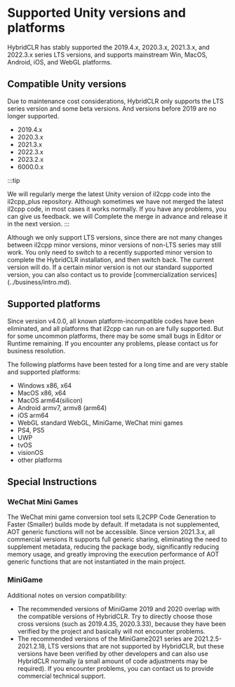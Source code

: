 # Supported Unity versions and platforms

HybridCLR has stably supported the 2019.4.x, 2020.3.x, 2021.3.x, and 2022.3.x series LTS versions, and supports mainstream Win, MacOS, Android, iOS, and WebGL platforms.

## Compatible Unity versions

Due to maintenance cost considerations, HybridCLR only supports the LTS series version and some beta versions. And versions before 2019 are no longer supported.

- 2019.4.x
- 2020.3.x
- 2021.3.x
- 2022.3.x
- 2023.2.x
- 6000.0.x

:::tip

We will regularly merge the latest Unity version of il2cpp code into the il2cpp_plus repository. Although sometimes we have not merged the latest il2cpp code, in most cases it works normally. If you have any problems, you can give us feedback. we will
Complete the merge in advance and release it in the next version.
:::

Although we only support LTS versions, since there are not many changes between il2cpp minor versions, minor versions of non-LTS series may still work. You only need to switch to a recently supported minor version to complete the HybridCLR installation, and then switch back. The current version will do.
If a certain minor version is not our standard supported version, you can also contact us to provide [commercialization services] (../business/intro.md).


## Supported platforms

Since version v4.0.0, all known platform-incompatible codes have been eliminated, and all platforms that il2cpp can run on are fully supported. But for some uncommon platforms, there may be some small bugs in Editor or Runtime remaining.
If you encounter any problems, please contact us for business resolution.

The following platforms have been tested for a long time and are very stable and supported platforms:

- Windows x86, x64
- MacOS x86, x64
- MacOS arm64(silicon)
- Android armv7, armv8 (arm64)
- iOS arm64
- WebGL standard WebGL, MiniGame, WeChat mini games
- PS4, PS5
- UWP
- tvOS
- visionOS
- other platforms

## Special Instructions

### WeChat Mini Games

The WeChat mini game conversion tool sets IL2CPP Code Generation to Faster (Smaller) builds mode by default. If metadata is not supplemented, AOT generic functions will not be accessible. Since version 2021.3.x, all commercial versions
It supports full generic sharing, eliminating the need to supplement metadata, reducing the package body, significantly reducing memory usage, and greatly improving the execution performance of AOT generic functions that are not instantiated in the main project.

### MiniGame

Additional notes on version compatibility:

- The recommended versions of MiniGame 2019 and 2020 overlap with the compatible versions of HybridCLR. Try to directly choose those cross versions (such as 2019.4.35, 2020.3.33), because they have been verified by the project and basically will not encounter problems.
- The recommended versions of the MiniGame2021 series are 2021.2.5-2021.2.18, LTS versions that are not supported by HybridCLR, but these versions have been verified by other developers and can also use HybridCLR normally (a small amount of code adjustments may be required). If you encounter problems, you can contact us to provide commercial technical support.
